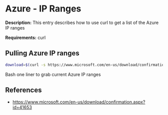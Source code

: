 # Azure - IP Ranges

**Description:** This entry describes how to use curl to get a list of the Azure IP ranges

**Requirements:** curl

## Pulling Azure IP ranges

```bash
download=$(curl -s https://www.microsoft.com/en-us/download/confirmation.aspx?id=41653 | grep '{base_0:{url:"' | cut -d ':' -f3,4 | cut -d '"' -f2) && curl -s $download | cut -d '"' -f2 | grep [0-9] | grep -v [a-zA-Z]
```

Bash one liner to grab current Azure IP ranges

## References
* https://www.microsoft.com/en-us/download/confirmation.aspx?id=41653
